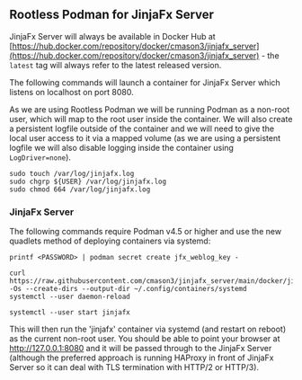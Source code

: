 ## Rootless Podman for JinjaFx Server

JinjaFx Server will always be available in Docker Hub at [https://hub.docker.com/repository/docker/cmason3/jinjafx_server](https://hub.docker.com/repository/docker/cmason3/jinjafx_server) - the `latest` tag will always refer to the latest released version.

The following commands will launch a container for JinjaFx Server which listens on localhost on port 8080.

As we are using Rootless Podman we will be running Podman as a non-root user, which will map to the root user inside the container. We will also create a persistent logfile outside of the container and we will need to give the local user access to it via a mapped volume (as we are using a persistent logfile we will also disable logging inside the container using `LogDriver=none`).

```
sudo touch /var/log/jinjafx.log
sudo chgrp ${USER} /var/log/jinjafx.log
sudo chmod 664 /var/log/jinjafx.log
```

### JinjaFx Server

The following commands require Podman v4.5 or higher and use the new quadlets method of deploying containers via systemd:

```
printf <PASSWORD> | podman secret create jfx_weblog_key -

curl https://raw.githubusercontent.com/cmason3/jinjafx_server/main/docker/jinjafx.container -Os --create-dirs --output-dir ~/.config/containers/systemd
systemctl --user daemon-reload

systemctl --user start jinjafx
```

This will then run the 'jinjafx' container via systemd (and restart on reboot) as the current non-root user. You should be able to point your browser at http://127.0.0.1:8080 and it will be passed through to the JinjaFx Server (although the preferred approach is running HAProxy in front of JinjaFx Server so it can deal with TLS termination with HTTP/2 or HTTP/3).
